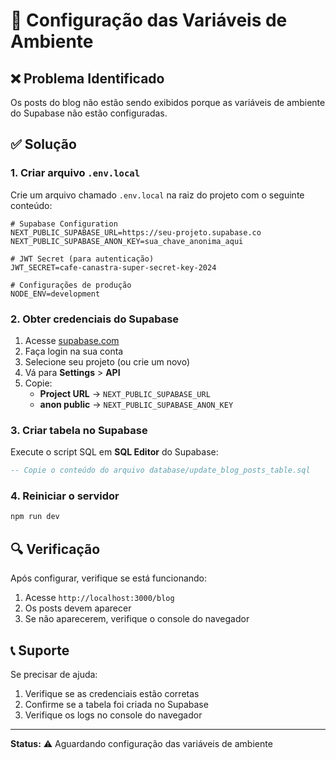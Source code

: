 # 🔧 Configuração das Variáveis de Ambiente

## ❌ Problema Identificado

Os posts do blog não estão sendo exibidos porque as variáveis de ambiente do Supabase não estão configuradas.

## ✅ Solução

### 1. Criar arquivo `.env.local`

Crie um arquivo chamado `.env.local` na raiz do projeto com o seguinte conteúdo:

```env
# Supabase Configuration
NEXT_PUBLIC_SUPABASE_URL=https://seu-projeto.supabase.co
NEXT_PUBLIC_SUPABASE_ANON_KEY=sua_chave_anonima_aqui

# JWT Secret (para autenticação)
JWT_SECRET=cafe-canastra-super-secret-key-2024

# Configurações de produção
NODE_ENV=development
```

### 2. Obter credenciais do Supabase

1. Acesse [supabase.com](https://supabase.com)
2. Faça login na sua conta
3. Selecione seu projeto (ou crie um novo)
4. Vá para **Settings** > **API**
5. Copie:
   - **Project URL** → `NEXT_PUBLIC_SUPABASE_URL`
   - **anon public** → `NEXT_PUBLIC_SUPABASE_ANON_KEY`

### 3. Criar tabela no Supabase

Execute o script SQL em **SQL Editor** do Supabase:

```sql
-- Copie o conteúdo do arquivo database/update_blog_posts_table.sql
```

### 4. Reiniciar o servidor

```bash
npm run dev
```

## 🔍 Verificação

Após configurar, verifique se está funcionando:

1. Acesse `http://localhost:3000/blog`
2. Os posts devem aparecer
3. Se não aparecerem, verifique o console do navegador

## 📞 Suporte

Se precisar de ajuda:
1. Verifique se as credenciais estão corretas
2. Confirme se a tabela foi criada no Supabase
3. Verifique os logs no console do navegador

---

**Status:** ⚠️ Aguardando configuração das variáveis de ambiente 